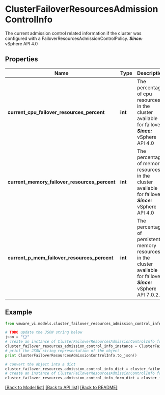 # ClusterFailoverResourcesAdmissionControlInfo

The current admission control related information if the cluster was configured with a FailoverResourcesAdmissionControlPolicy.  ***Since:*** vSphere API 4.0 

## Properties
Name | Type | Description | Notes
------------ | ------------- | ------------- | -------------
**current_cpu_failover_resources_percent** | **int** | The percentage of cpu resources in the cluster available for failover.  ***Since:*** vSphere API 4.0  | 
**current_memory_failover_resources_percent** | **int** | The percentage of memory resources in the cluster available for failover.  ***Since:*** vSphere API 4.0  | 
**current_p_mem_failover_resources_percent** | **int** | The percentage of persistent memory resources in the cluster available for failover.  ***Since:*** vSphere API 7.0.2.0  | [optional] 

## Example

```python
from vmware_vi.models.cluster_failover_resources_admission_control_info import ClusterFailoverResourcesAdmissionControlInfo

# TODO update the JSON string below
json = "{}"
# create an instance of ClusterFailoverResourcesAdmissionControlInfo from a JSON string
cluster_failover_resources_admission_control_info_instance = ClusterFailoverResourcesAdmissionControlInfo.from_json(json)
# print the JSON string representation of the object
print ClusterFailoverResourcesAdmissionControlInfo.to_json()

# convert the object into a dict
cluster_failover_resources_admission_control_info_dict = cluster_failover_resources_admission_control_info_instance.to_dict()
# create an instance of ClusterFailoverResourcesAdmissionControlInfo from a dict
cluster_failover_resources_admission_control_info_form_dict = cluster_failover_resources_admission_control_info.from_dict(cluster_failover_resources_admission_control_info_dict)
```
[[Back to Model list]](../README.md#documentation-for-models) [[Back to API list]](../README.md#documentation-for-api-endpoints) [[Back to README]](../README.md)


